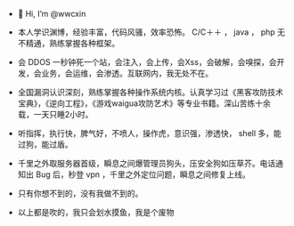 - 👋 Hi, I’m @wwcxin
- 本人学识渊博，经验丰富，代码风骚，效率恐怖。 C/C＋＋ ， java ， php 无不精通，熟练掌握各种框架。

- 会 DDOS 一秒钟死一个站，会注入，会上传，会Xss，会破解，会嗅探，会开发，会业务，会运维，会渗透。互联网内，我无处不在。

- 全国漏洞认识深刻，熟练掌握各种操作系统内核。认真学习过《黑客攻防技术宝典》，《逆向工程》，《游戏waigua攻防艺术》等专业书籍。深山苦练十余载，一天只睡2小时。

- 听指挥，执行快，脾气好，不喷人，操作虎，意识强，渗透快， shell 多，能过狗，能过盾。

- 千里之外取服务器首级，瞬息之间爆管理员狗头，压安全狗如压草芥。电话通知出 Bug 后，秒登 vpn ，千里之外定位问题，瞬息之间修复上线。

- 只有你想不到的，没有我做不到的。

- 以上都是吹的，我只会划水摸鱼，我是个废物

<!---
wwcxin/wwcxin is a ✨ special ✨ repository because its `README.md` (this file) appears on your GitHub profile.
You can click the Preview link to take a look at your changes.
--->
